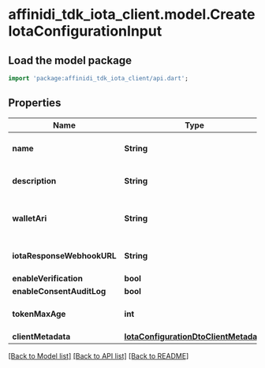 # affinidi_tdk_iota_client.model.CreateIotaConfigurationInput

## Load the model package

```dart
import 'package:affinidi_tdk_iota_client/api.dart';
```

## Properties

| Name                       | Type                                                                            | Description                              | Notes      |
| -------------------------- | ------------------------------------------------------------------------------- | ---------------------------------------- | ---------- |
| **name**                   | **String**                                                                      | The name of the configuration            |
| **description**            | **String**                                                                      | Description of the configuration         | [optional] |
| **walletAri**              | **String**                                                                      | The wallet Ari that will be used to sign |
| **iotaResponseWebhookURL** | **String**                                                                      | webhook to call when data is ready       | [optional] |
| **enableVerification**     | **bool**                                                                        |                                          |
| **enableConsentAuditLog**  | **bool**                                                                        |                                          |
| **tokenMaxAge**            | **int**                                                                         | token time to live in seconds            | [optional] |
| **clientMetadata**         | [**IotaConfigurationDtoClientMetadata**](IotaConfigurationDtoClientMetadata.md) |                                          |

[[Back to Model list]](../README.md#documentation-for-models) [[Back to API list]](../README.md#documentation-for-api-endpoints) [[Back to README]](../README.md)
